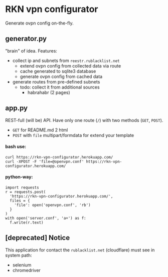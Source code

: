 # RKN vpn configurator

Generate ovpn config on-the-fly.

## generator.py

"brain" of idea. Features:

- collect ip and subnets from `reestr.rublacklist.net`
  - extend ovpn config from collected data via route
  - cache generated to sqlite3 database
  - generate ovpn config from cached data
- generate routes from pre-defined subnets
  - todo: collect it from additional sources
    - habrahabr (2 pages)

## app.py

REST-full (will be) API. Have only one route (`/`) with two methods (`GET`, `POST`).

- `GET` for README.md 2 html
- `POST` with `file` multipart/formdata for extend your template

#### bash use:

    curl https://rkn-vpn-configurator.herokuapp.com/
    curl -XPOST -F 'file=@openvpn.conf' https://rkn-vpn-configurator.herokuapp.com/

#### python-way:

    import requests
    r = requests.post(
      'https://rkn-vpn-configurator.herokuapp.com/',
      files = {
        'file': open('openvpn.conf', 'rb')
      }
    )
    with open('server.conf', 'a+') as f:
      f.write(r.text)

## [deprecated] Notice

This application for contact the `rublacklist.net` (cloudflare) must see in system path:

- selenium
- chromedriver
